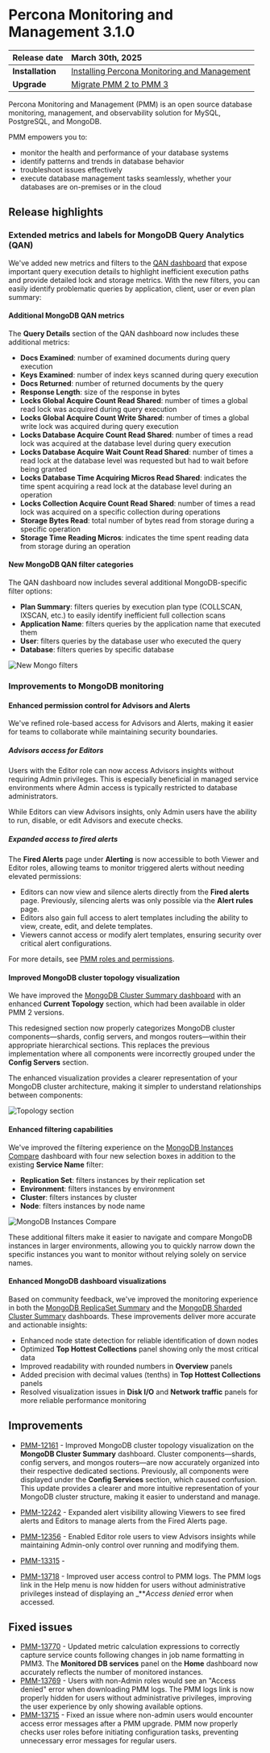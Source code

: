 # Percona Monitoring and Management 3.1.0 

| **Release date** | March 30th, 2025                                                                                  |
| ----------------- | :---------------------------------------------------------------------------------------------- |
| **Installation** | [Installing Percona Monitoring and Management](../quickstart/quickstart.md) |
| **Upgrade**| [Migrate PMM 2 to PMM 3](../pmm-upgrade/migrating_from_pmm_2.md)


Percona Monitoring and Management (PMM) is an open source database monitoring, management, and observability solution for MySQL, PostgreSQL, and MongoDB.

PMM empowers you to: 

- monitor the health and performance of your database systems
- identify patterns and trends in database behavior
- troubleshoot issues effectively
- execute database management tasks seamlessly, whether your databases are on-premises or in the cloud

## Release highlights

### Extended metrics and labels for MongoDB Query Analytics (QAN)

We've added new metrics and filters to the [QAN dashboard](../use/qan/index.md) that expose important query execution details to highlight inefficient execution paths and provide detailed lock and storage metrics. With the new filters, you can easily identify problematic queries by application, client, user or even plan summary:

#### Additional MongoDB QAN metrics
The **Query Details** section of the QAN dashboard now includes these additional metrics:

- **Docs Examined**: number of examined documents during query execution
- **Keys Examined**: number of index keys scanned during query execution
- **Docs Returned**: number of returned documents by the query
- **Response Length**: size of the response in bytes
- **Locks Global Acquire Count Read Shared**: number of times a global read lock was acquired during query execution
- **Locks Global Acquire Count Write Shared**: number of times a global write lock was acquired during query execution
- **Locks Database Acquire Count Read Shared**: number of times a read lock was acquired at the database level during query execution
- **Locks Database Acquire Wait Count Read Shared**: number of times a read lock at the database level was requested but had to wait before being granted
- **Locks Database Time Acquiring Micros Read Shared**: indicates the time spent acquiring a read lock at the database level during an operation
- **Locks Collection Acquire Count Read Shared**: number of times a read lock was acquired on a specific collection during operations
- **Storage Bytes Read**: total number of bytes read from storage during a specific operation
- **Storage Time Reading Micros**: indicates the time spent reading data from storage during an operation

#### New MongoDB QAN filter categories

The QAN dashboard now includes several additional MongoDB-specific filter options:

- **Plan Summary**: filters queries by execution plan type (COLLSCAN, IXSCAN, etc.) to easily identify inefficient full collection scans
- **Application Name**: filters queries by the application name that executed them
- **User**: filters queries by the database user who executed the query
- **Database**: filters queries by specific database

![New Mongo filters](../images/MongoFiltersQAN.png) 

### Improvements to MongoDB monitoring
#### Enhanced permission control for Advisors and Alerts

We've refined role-based access for Advisors and Alerts, making it easier for teams to collaborate while maintaining security boundaries.

##### Advisors access for Editors

Users with the Editor role can now access Advisors insights without requiring Admin privileges. This is especially beneficial in managed service environments where Admin access is typically restricted to database administrators.

While Editors can view Advisors insights, only Admin users have the ability to run, disable, or edit Advisors and execute checks.

##### Expanded access to fired alerts

The **Fired Alerts** page under **Alerting** is now accessible to both Viewer and Editor roles, allowing teams to monitor triggered alerts without needing elevated permissions:

- Editors can now view and silence alerts directly from the **Fired alerts** page. Previously, silencing alerts was only possible via the **Alert rules** page.
- Editors also gain full access to alert templates including the ability to view, create, edit, and delete templates.
- Viewers cannot access or modify alert templates, ensuring security over critical alert configurations.

For more details, see [PMM roles and permissions](../admin/roles/index.md).

#### Improved MongoDB cluster topology visualization

We have improved the [MongoDB Cluster Summary dashboard](../reference/dashboards/dashboard-mongodb-cluster-summary.md) with an enhanced **Current Topology** section, which had been available in older PMM 2 versions.

This redesigned section now properly categorizes MongoDB cluster components—shards, config servers, and mongos routers—within their appropriate hierarchical sections. This replaces the previous implementation where all components were incorrectly grouped under the **Config Servers** section.

The enhanced visualization provides a clearer representation of your MongoDB cluster architecture, making it simpler to understand relationships between components:

![Topology section](../images/Topology.png)

#### Enhanced filtering capabilities 
We've improved the filtering experience on the [MongoDB Instances Compare](../reference/dashboards/dashboard-mongodb-instances-compare.md) dashboard with four new selection boxes in addition to the existing **Service Name** filter:

- **Replication Set**: filters instances by their replication set
- **Environment**: filters instances by environment
- **Cluster**: filters instances by cluster
- **Node**: filters instances by node name

![MongoDB Instances Compare](../images/New_Filters.png)

These additional filters make it easier to navigate and compare MongoDB instances in larger environments, allowing you to quickly narrow down the specific instances you want to monitor without relying solely on service names.

#### Enhanced MongoDB dashboard visualizations
Based on community feedback, we've improved the monitoring experience in both the [MongoDB ReplicaSet Summary](../reference/dashboards/dashboard-mongodb-replset-summary.md) and the [MongoDB Sharded Cluster Summary](../reference/dashboards/dashboard-mongodb-cluster-summary.md) dashboards. These improvements deliver more accurate and actionable insights:

- Enhanced node state detection for reliable identification of down nodes
- Optimized **Top Hottest Collections** panel showing only the most critical data
- Improved readability with rounded numbers in **Overview** panels
- Added precision with decimal values (tenths) in **Top Hottest Collections** panels
- Resolved visualization issues in **Disk I/O** and **Network traffic** panels for more reliable performance monitoring

## Improvements

- [PMM-12161](https://perconadev.atlassian.net/browse/PMM-12161) - Improved MongoDB cluster topology visualization on the **MongoDB Cluster Summary** dashboard. Cluster components—shards, config servers, and mongos routers—are now accurately organized into their respective dedicated sections. Previously, all components were displayed under the **Config Services** section, which caused confusion. This update provides a clearer and more intuitive representation of your MongoDB cluster structure, making it easier to understand and manage.

- [PMM-12242](https://perconadev.atlassian.net/browse/PMM-12242) - Expanded alert visibility allowing Viewers to see fired alerts and Editors to manage alerts from the Fired Alerts page.

- [PMM-12356](https://perconadev.atlassian.net/browse/PMM-12356) - Enabled Editor role users to view Advisors insights while maintaining Admin-only control over running and modifying them.

- [PMM-13315](https://perconadev.atlassian.net/browse/PMM-13315) - 
- [PMM-13718](https://perconadev.atlassian.net/browse/PMM-13718) - Improved user access control to PMM logs. The PMM logs link in the Help menu is now hidden for users without administrative privileges instead of displaying an _**_Access denied_ error when accessed.

## Fixed issues
- [PMM-13770](https://perconadev.atlassian.net/browse/PMM-13770) -  Updated metric calculation expressions to correctly capture service counts following changes in job name formatting in PMM3. The **Monitored DB services** panel on the **Home** dashboard now accurately reflects the number of monitored instances.
- [PMM-13769](https://perconadev.atlassian.net/browse/PMM-13769) - Users with non-Admin roles would see an "Access denied" error when downloading PMM logs. The PMM logs link is now properly hidden for users without administrative privileges, improving the user experience by only showing available options.
- [PMM-13715](https://perconadev.atlassian.net/browse/PMM-13715) - Fixed an issue where non-admin users would encounter access error messages after a PMM upgrade.  PMM now properly checks user roles before initiating configuration tasks, preventing unnecessary error messages for regular users.